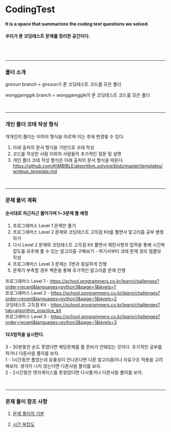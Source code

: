 # CodingTest

#### It is a space that summarizes the coding test questions we solved.
#### 우리가 푼 코딩테스트 문제를 정리한 공간이다.

<br>

<!-- 
---------------------------------------
### 멤버 소개
[![Solved.ac프로필](http://mazassumnida.wtf/api/v2/generate_badge?boj=wonggamggik)](https://solved.ac/wonggamggik)
-->
<br>

---------------------------------------
### 폴더 소개
gnsxun branch = gnsxun가 푼 코딩테스트 코드를 모은 폴더

wonggamggik branch = wonggamggik이 푼 코딩테스트 코드를 모은 폴더

<br>

---------------------------------------

### 개인 폴더 코테 작성 형식
개개인의 폴더는 이하의 형식을 따르며 이는 후에 변경될 수 있다.
1. 아래 출처의 문서 형식을 기반으로 코테 작성
2. 코드를 작성한 사람 이외의 사람들의 추가적인 질문 및 설명
3. 개인 폴더 코테 작성 형식은 아래 출처의 문서 형식을 따른다.
    https://github.com/KIMBIBLE/algorithm_solving/blob/master/templates/writeup_template.md
   
<br>

---------------------------------------

### 문제 풀이 계획
#### 순서대로 차근차근 풀어가며 1~3문제 풀 예정 
1. 프로그래머스 Level 1 문제만 풀기
2. 프로그래머스 Level 2 문제와 코딩테스트 고득점 Kit를 풀면서 알고리즘 공부 병행하기
3. 다시 Level 2 문제와 코딩테스트 고득점 Kit 풀면서 제한사항의 입력을 통해 시간복잡도를 유추해 풀 수 있는 알고리즘 구해보기 - 여기서부터 코테 문제 정리 템플릿 작성
4. 프로그래머스 Level 3 문제는 3번과 동일하게 진행
5. 문제가 부족할 경우 백준을 통해 추가적인 알고리즘 문제 진행

  
프로그래머스 Level 1 - https://school.programmers.co.kr/learn/challenges?order=recent&languages=python3&page=1&levels=1  
프로그래머스 Level 2 - https://school.programmers.co.kr/learn/challenges?order=recent&languages=python3&page=1&levels=2  
코딩테스트 고득점 Kit - https://school.programmers.co.kr/learn/challenges?tab=algorithm_practice_kit  
프로그래머스 Level 3 - https://school.programmers.co.kr/learn/challenges?order=recent&languages=python3&page=1&levels=3  
    
  
#### 123법칙을 실시한다.  
3 - 30분동안 손도 못댔다면 해당문제를 풀 준비가 안돼있는 것이다. 추가적인 공부를 하거나 다른사람 풀이를 보자.  
1 - 1시간동안 풀었는데 효율성이 안나온다면 다른 알고리즘이나 자료구조 적용을 고려해보자. 생각이 나지 않는다면 다른사람 풀이를 보자.  
2 - 2시간동안 엣지케이스를 못찾았다면 다시풀거나 다른사람 풀이를 보자.  



<br>

---------------------------------------

### 문제 풀이 참조 사항
1. [문제 풀이의 기본](./additional_points/problem_solving.md)

2. [시간 복잡도](./additional_points/time_complexity.md)
